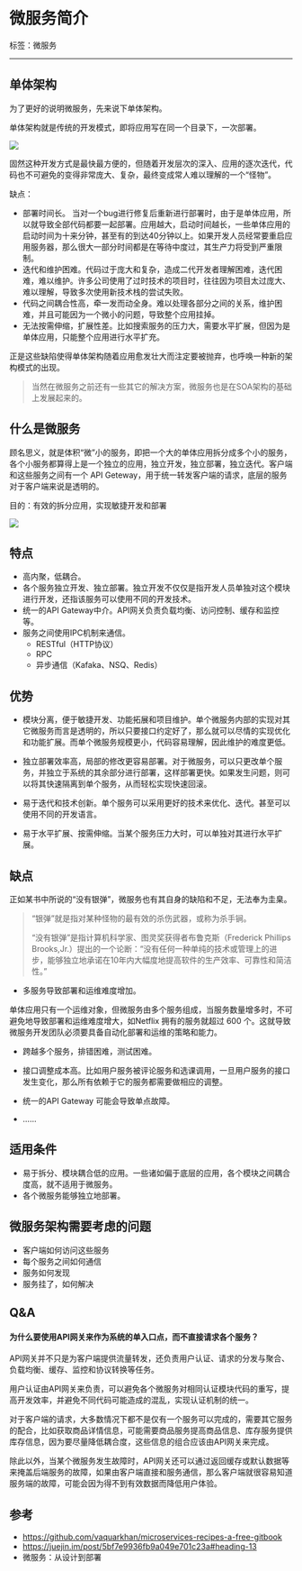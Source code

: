 # 微服务简介

标签：微服务

---

## 单体架构

为了更好的说明微服务，先来说下单体架构。

单体架构就是传统的开发模式，即将应用写在同一个目录下，一次部署。

![](https://images2015.cnblogs.com/blog/983980/201705/983980-20170501194151445-939262804.png)

固然这种开发方式是最快最方便的，但随着开发层次的深入、应用的逐次迭代，代码也不可避免的变得非常庞大、复杂，最终变成常人难以理解的一个“怪物”。

缺点：

+   部署时间长。 当对一个bug进行修复后重新进行部署时，由于是单体应用，所以就导致全部代码都要一起部署。应用越大，启动时间越长，一些单体应用的启动时间为十来分钟，甚至有的到达40分钟以上。如果开发人员经常要重启应用服务器，那么很大一部分时间都是在等待中度过，其生产力将受到严重限制。
+   迭代和维护困难。代码过于庞大和复杂，造成二代开发者理解困难，迭代困难，难以维护。许多公司使用了过时技术的项目时，往往因为项目太过庞大、难以理解，导致多次使用新技术栈的尝试失败。
+   代码之间耦合性高，牵一发而动全身。难以处理各部分之间的关系，维护困难，并且可能因为一个微小的问题，导致整个应用挂掉。
+   无法按需伸缩，扩展性差。比如搜索服务的压力大，需要水平扩展，但因为是单体应用，只能整个应用进行水平扩充。

正是这些缺陷使得单体架构随着应用愈发壮大而注定要被抛弃，也呼唤一种新的架构模式的出现。

>   当然在微服务之前还有一些其它的解决方案，微服务也是在SOA架构的基础上发展起来的。

## 什么是微服务

顾名思义，就是体积“微”小的服务，即把一个大的单体应用拆分成多个小的服务，各个小服务都算得上是一个独立的应用，独立开发，独立部署，独立迭代。客户端和这些服务之间有一个 API Geteway，用于统一转发客户端的请求，底层的服务对于客户端来说是透明的。

目的：有效的拆分应用，实现敏捷开发和部署



![](https://camo.githubusercontent.com/0e5aaa7d8d99e07cfb074601dadaddf33e56e4bd/68747470733a2f2f646f63732e6d6963726f736f66742e636f6d2f656e2d75732f617a7572652f6172636869746563747572652f67756964652f6172636869746563747572652d7374796c65732f696d616765732f6d6963726f73657276696365732d6c6f676963616c2e737667)



## 特点

+   高内聚，低耦合。
+   各个服务独立开发、独立部署。独立开发不仅仅是指开发人员单独对这个模块进行开发，还指该服务可以使用不同的开发技术。
+   统一的API Gateway中介。API网关负责负载均衡、访问控制、缓存和监控等。
+   服务之间使用IPC机制来通信。
    +   RESTful（HTTP协议）
    +   RPC
    +   异步通信（Kafaka、NSQ、Redis）

## 优势

+   模块分离，便于敏捷开发、功能拓展和项目维护。单个微服务内部的实现对其它微服务而言是透明的，所以只要接口约定好了，那么就可以尽情的实现优化和功能扩展。而单个微服务规模更小，代码容易理解，因此维护的难度更低。

+   独立部署效率高，局部的修改更容易部署。对于微服务，可以只更改单个服务，并独立于系统的其余部分进行部署，这样部署更快。如果发生问题，则可以将其快速隔离到单个服务，从而轻松实现快速回滚。

+   易于迭代和技术创新。单个服务可以采用更好的技术来优化、迭代。甚至可以使用不同的开发语言。

+   易于水平扩展、按需伸缩。当某个服务压力大时，可以单独对其进行水平扩展。

## 缺点

正如某书中所说的“没有银弹”，微服务也有其自身的缺陷和不足，无法奉为圭臬。

>   “银弹”就是指对某种怪物的最有效的杀伤武器，或称为杀手锏。
>
>   “没有银弹”是指计算机科学家、图灵奖获得者布鲁克斯（Frederick Phillips Brooks,Jr.）提出的一个论断：“没有任何一种单纯的技术或管理上的进步，能够独立地承诺在10年内大幅度地提高软件的生产效率、可靠性和简洁性。”

+   多服务导致部署和运维难度增加。

单体应用只有一个运维对象，但微服务由多个服务组成，当服务数量增多时，不可避免地导致部署和运维难度增大，如Netflix 拥有的服务就超过 600 个。这就导致微服务开发团队必须要具备自动化部署和运维的策略和能力。

+   跨越多个服务，排错困难，测试困难。

+   接口调整成本高。比如用户服务被评论服务和选课调用，一旦用户服务的接口发生变化，那么所有依赖于它的服务都需要做相应的调整。

+   统一的API Gateway 可能会导致单点故障。
+   ……

## 适用条件

+   易于拆分、模块耦合低的应用。一些诸如偏于底层的应用，各个模块之间耦合度高，就不适用于微服务。
+   各个微服务能够独立地部署。

## 微服务架构需要考虑的问题

+   客户端如何访问这些服务
+   每个服务之间如何通信
+   服务如何发现
+   服务挂了，如何解决

## Q&A

#### 为什么要使用API网关来作为系统的单入口点，而不直接请求各个服务？

API网关并不只是为客户端提供流量转发，还负责用户认证、请求的分发与聚合、负载均衡、缓存、监控和协议转换等任务。

用户认证由API网关来负责，可以避免各个微服务对相同认证模块代码的重写，提高开发效率，并避免不同代码可能造成的混乱，实现认证机制的统一。

对于客户端的请求，大多数情况下都不是仅有一个服务可以完成的，需要其它服务的配合，比如获取商品详情信息，可能需要商品服务提高商品信息、库存服务提供库存信息，因为要尽量降低耦合度，这些信息的组合应该由API网关来完成。

除此以外，当某个微服务发生故障时，API网关还可以通过返回缓存或默认数据等来掩盖后端服务的故障，如果由客户端直接和服务通信，那么客户端就很容易知道服务端的故障，可能会因为得不到有效数据而降低用户体验。

## 参考

+   https://github.com/vaquarkhan/microservices-recipes-a-free-gitbook
+   https://juejin.im/post/5bf7e9936fb9a049e701c23a#heading-13
+   微服务：从设计到部署





